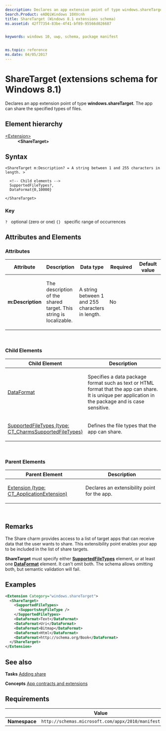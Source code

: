 ```yaml
---
description: Declares an app extension point of type windows.shareTarget.
Search.Product: eADQiWindows 10XVcnh
title: ShareTarget (Windows 8.1 extensions schema)
ms.assetid: 42f77354-83be-4f41-bf89-95566d026687


keywords: windows 10, uwp, schema, package manifest


ms.topic: reference
ms.date: 04/05/2017
---
```


# ShareTarget (extensions schema for Windows 8.1)




Declares an app extension point of type **windows.shareTarget**. The app can share the specified types of files.

## Element hierarchy

<dl>
<dt><a href="element-extension.md">&lt;Extension&gt;</a></dt>
<dd><b>&lt;ShareTarget&gt;</b></dd>
</dl>

## Syntax

``` syntax
<ShareTarget m:Description? = A string between 1 and 255 characters in length. >

  <!-- Child elements -->
  SupportedFileTypes?,
  DataFormat{0,10000}

</ShareTarget>
```

### Key

`?`   optional (zero or one)
`{}`   specific range of occurrences
## Attributes and Elements


### Attributes

<table>
<colgroup>
<col width="20%" />
<col width="20%" />
<col width="20%" />
<col width="20%" />
<col width="20%" />
</colgroup>
<thead>
<tr class="header">
<th>Attribute</th>
<th>Description</th>
<th>Data type</th>
<th>Required</th>
<th>Default value</th>
</tr>
</thead>
<tbody>
<tr class="odd">
<td><strong>m:Description</strong></td>
<td><p>The description of the shared target. This string is localizable. </p></td>
<td>A string between 1 and 255 characters in length.</td>
<td>No</td>
<td></td>
</tr>
</tbody>
</table>

 

### Child Elements

<table>
<colgroup>
<col width="50%" />
<col width="50%" />
</colgroup>
<thead>
<tr class="header">
<th>Child Element</th>
<th>Description</th>
</tr>
</thead>
<tbody>
<tr class="odd">
<td><a href="element-dataformat.md">DataFormat</a> </td>
<td><p>Specifies a data package format such as text or HTML format that the app can share. It is unique per application in the package and is case sensitive.</p></td>
</tr>
<tr class="even">
<td><a href="element-1-supportedfiletypes.md">SupportedFileTypes (type: CT_CharmsSupportedFileTypes)</a> </td>
<td><p>Defines the file types that the app can share.</p></td>
</tr>
</tbody>
</table>

 

### Parent Elements

<table>
<colgroup>
<col width="50%" />
<col width="50%" />
</colgroup>
<thead>
<tr class="header">
<th>Parent Element</th>
<th>Description</th>
</tr>
</thead>
<tbody>
<tr class="odd">
<td><a href="element-extension.md">Extension (type: CT_ApplicationExtension)</a> </td>
<td><p>Declares an extensibility point for the app.</p></td>
</tr>
</tbody>
</table>

 

## Remarks

The Share charm provides access to a list of target apps that can receive data that the user wants to share. This extensibility point enables your app to be included in the list of share targets.

**ShareTarget** must specify either [**SupportedFileTypes**](element-1-supportedfiletypes.md) element, or at least one [**DataFormat**](element-dataformat.md) element. It can't omit both. The schema allows omitting both, but semantic validation will fail.

## Examples

```XML
<Extension Category="windows.shareTarget">
  <ShareTarget>
    <SupportedFileTypes>
      <SupportsAnyFileType />
    </SupportedFileTypes>
    <DataFormat>Text</DataFormat>
    <DataFormat>Uri</DataFormat>
    <DataFormat>Bitmap</DataFormat>
    <DataFormat>Html</DataFormat>
    <DataFormat>http://schema.org/Book</DataFormat>
  </ShareTarget>
</Extension>
```

## See also


**Tasks**
[Adding share](/previous-versions/windows/apps/hh758314(v=win.10))

**Concepts**
[App contracts and extensions](/previous-versions/windows/apps/hh464906(v=win.10))

## Requirements

|               |     Value                                                        |
|---------------|-------------------------------------------------------------|
| **Namespace** | `http://schemas.microsoft.com/appx/2010/manifest` |

 

 
